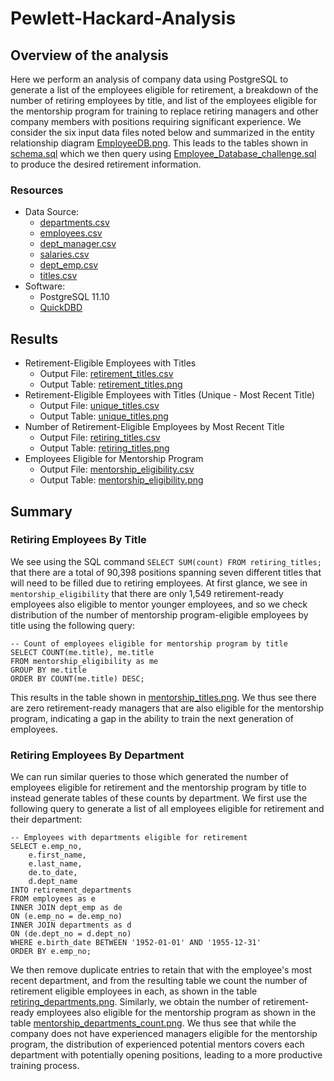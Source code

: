 # Pewlett-Hackard-Analysis

## Overview of the analysis
Here we perform an analysis of company data using PostgreSQL to generate a list of the employees eligible for retirement, a breakdown of the number of
retiring employees by title, and list of the employees eligible for the mentorship program for training to replace retiring managers and other company
members with positions requiring significant experience. We consider the six input data files noted below and summarized in the entity relationship
diagram [EmployeeDB.png](EmployeeDB.png). This leads to the tables shown in [schema.sql](schema.sql) which we then query using
[Employee_Database_challenge.sql](Queries/Employee_Database_challenge.sql) to produce the desired retirement information.

### Resources
- Data Source:
  - [departments.csv](Data/departments.csv)
  - [employees.csv](Data/employees.csv)
  - [dept_manager.csv](Data/dept_manager.csv)
  - [salaries.csv](Data/salaries.csv)
  - [dept_emp.csv](Data/dept_emp.csv)
  - [titles.csv](Data/titles.csv)
- Software:
  - PostgreSQL 11.10
  - [QuickDBD](https://www.quickdatabasediagrams.com/)

## Results
- Retirement-Eligible Employees with Titles
  - Output File: [retirement_titles.csv](Data/retirement_titles.csv)
  - Output Table: [retirement_titles.png](Resources/retirement_titles.png)
- Retirement-Eligible Employees with Titles (Unique - Most Recent Title)
  - Output File: [unique_titles.csv](Data/unique_titles.csv)
  - Output Table: [unique_titles.png](Resources/unique_titles.png)
- Number of Retirement-Eligible Employees by Most Recent Title
  - Output File: [retiring_titles.csv](Data/retiring_titles.csv)
  - Output Table: [retiring_titles.png](Resources/retiring_titles.png)
- Employees Eligible for Mentorship Program
  - Output File: [mentorship_eligibility.csv](Data/mentorship_eligibility.csv)
  - Output Table: [mentorship_eligibility.png](Resources/mentorship_eligibility.png)

## Summary

### Retiring Employees By Title
We see using the SQL command `SELECT SUM(count) FROM retiring_titles;` that there are a total of 90,398 positions spanning seven different titles
that will need to be filled due to retiring employees. At first glance, we see in `mentorship_eligibility` that there are only 1,549
retirement-ready employees also eligible to mentor younger employees, and so we check distribution of the number of mentorship program-eligible
employees by title using the following query:
```
-- Count of employees eligible for mentorship program by title
SELECT COUNT(me.title), me.title
FROM mentorship_eligibility as me
GROUP BY me.title
ORDER BY COUNT(me.title) DESC;
```
This results in the table shown in [mentorship_titles.png](Resources/mentorship_titles.png). We thus see there are zero retirement-ready managers that
are also eligible for the mentorship program, indicating a gap in the ability to train the next generation of employees.

### Retiring Employees By Department
We can run similar queries to those which generated the number of employees eligible for retirement and the mentorship program by title to instead
generate tables of these counts by department. We first use the following query to generate a list of all employees eligible for retirement and their
department:
```
-- Employees with departments eligible for retirement
SELECT e.emp_no,
	e.first_name,
	e.last_name,
	de.to_date,
	d.dept_name
INTO retirement_departments
FROM employees as e
INNER JOIN dept_emp as de
ON (e.emp_no = de.emp_no)
INNER JOIN departments as d
ON (de.dept_no = d.dept_no)
WHERE e.birth_date BETWEEN '1952-01-01' AND '1955-12-31'
ORDER BY e.emp_no;
```
We then remove duplicate entries to retain that with the employee's most recent department, and from the resulting table we count the number of retirement
eligible employees in each, as shown in the table [retiring_departments.png](Resources/retiring_departments.png). Similarly, we obtain the number of
retirement-ready employees also eligible for the mentorship program as shown in the table
[mentorship_departments_count.png](Resources/mentorship_departments_count.png). We thus see that while the company does not have experienced managers eligible
for the mentorship program, the distribution of experienced potential mentors covers each department with potentially opening positions, leading to a more
productive training process.
